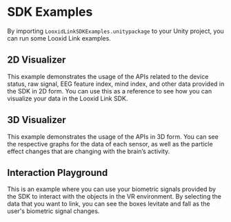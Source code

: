 # SDK Examples
By importing `LooxidLinkSDKExamples.unitypackage` to your Unity project, you can run some Looxid Link examples.

## 2D Visualizer
This example demonstrates the usage of the APIs related to the device status, raw signal, EEG feature index, mind index, and other data provided in the SDK in 2D form. You can use this as a reference to see how you can visualize your data in the Looxid Link SDK.

## 3D Visualizer
This example demonstrates the usage of the APIs in 3D form. You can see the respective graphs for the data of each sensor, as well as the particle effect changes that are changing with the brain’s activity.

## Interaction Playground
This is an example where you can use your biometric signals provided by the SDK to interact with the objects in the VR environment. By selecting the data that you want to link, you can see the boxes levitate and fall as the user's biometric signal changes.
